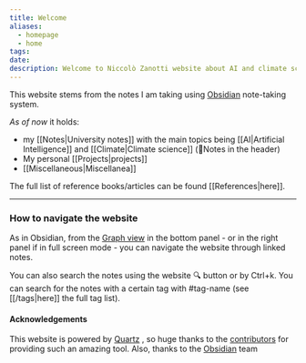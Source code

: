 ```yaml
---
title: Welcome
aliases:
  - homepage
  - home
tags: 
date: 
description: Welcome to Niccolò Zanotti website about AI and climate science
---
```


This website stems from the notes I am taking using [Obsidian](https://obsidian.md/) note-taking system. 

_As of now_ it holds:
- my [[Notes|University notes]] with the main topics being [[AI|Artificial Intelligence]] and [[Climate|Climate science]] (📓Notes in the header)
- My personal [[Projects|projects]]
- [[Miscellaneous|Miscellanea]]

The full list of reference books/articles can be found [[References|here]].

---
### How to navigate the website

As in Obsidian, from the [Graph view](https://help.obsidian.md/Plugins/Graph+view) in the bottom panel - or in the right panel if in full screen mode - you can navigate the website through linked notes. 

You can also search the notes using the website 🔍 button or by Ctrl+k. You can search for the notes with a certain tag with #tag-name (see [[/tags|here]] the full tag list).

#### Acknowledgements

This website is powered by [Quartz](https://quartz.jzhao.xyz) , so huge thanks to the [contributors](https://github.com/jackyzha0/quartz/graphs/contributors) for providing such an amazing tool. Also, thanks to the [Obsidian](https://obsidian.md) team 
